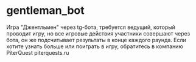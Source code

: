 # gentleman_bot
Игра "Джентльмен" через tg-бота, требуется ведущий, который проводит игру, но все игровые действия участники совершают через бота, он же подсчитывает результаты в конце каждого раунда.
Если хотите узнать больше или поиграть в игру, обратитесь в компанию PiterQuest piterquests.ru
